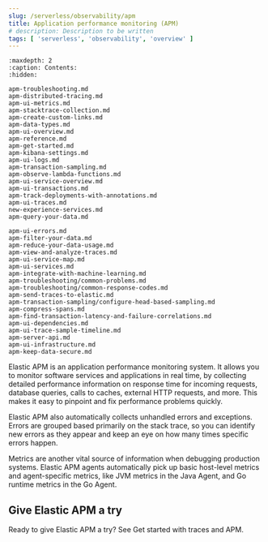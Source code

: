 ```yaml
---
slug: /serverless/observability/apm
title: Application performance monitoring (APM)
# description: Description to be written
tags: [ 'serverless', 'observability', 'overview' ]
---
```


```{toctree}
:maxdepth: 2
:caption: Contents:
:hidden:

apm-troubleshooting.md
apm-distributed-tracing.md
apm-ui-metrics.md
apm-stacktrace-collection.md
apm-create-custom-links.md
apm-data-types.md
apm-ui-overview.md
apm-reference.md
apm-get-started.md
apm-kibana-settings.md
apm-ui-logs.md
apm-transaction-sampling.md
apm-observe-lambda-functions.md
apm-ui-service-overview.md
apm-ui-transactions.md
apm-track-deployments-with-annotations.md
apm-ui-traces.md
new-experience-services.md
apm-query-your-data.md

apm-ui-errors.md
apm-filter-your-data.md
apm-reduce-your-data-usage.md
apm-view-and-analyze-traces.md
apm-ui-service-map.md
apm-ui-services.md
apm-integrate-with-machine-learning.md
apm-troubleshooting/common-problems.md
apm-troubleshooting/common-response-codes.md
apm-send-traces-to-elastic.md
apm-transaction-sampling/configure-head-based-sampling.md
apm-compress-spans.md
apm-find-transaction-latency-and-failure-correlations.md
apm-ui-dependencies.md
apm-ui-trace-sample-timeline.md
apm-server-api.md
apm-ui-infrastructure.md
apm-keep-data-secure.md
```

Elastic APM is an application performance monitoring system.
It allows you to monitor software services and applications in real time, by
collecting detailed performance information on response time for incoming requests,
database queries, calls to caches, external HTTP requests, and more.
This makes it easy to pinpoint and fix performance problems quickly.

Elastic APM also automatically collects unhandled errors and exceptions.
Errors are grouped based primarily on the stack trace,
so you can identify new errors as they appear and keep an eye on how many times specific errors happen.

Metrics are another vital source of information when debugging production systems.
Elastic APM agents automatically pick up basic host-level metrics and agent-specific metrics,
like JVM metrics in the Java Agent, and Go runtime metrics in the Go Agent.

## Give Elastic APM a try

Ready to give Elastic APM a try? See <DocLink slug="/serverless/observability/apm-get-started">Get started with traces and APM</DocLink>.
